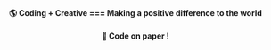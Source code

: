 <div align="center">

#### 🌎 Coding + Creative === Making a positive difference to the world
#### 📃 Code on paper !

</div>
